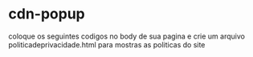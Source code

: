 # cdn-popup

coloque os seguintes codigos no body de sua pagina
e crie um arquivo politicadeprivacidade.html para mostras as politicas do site

<div id="includedContent"></div>
  <script src="https://cdn.jsdelivr.net/gh/jquery/jquery@3.2.1/dist/jquery.min.js"></script>
  <script src="https://cdn.jsdelivr.net/npm/js-cookie@3.0.1/dist/js.cookie.min.js"></script>
  <script src="https://cdn.jsdelivr.net/gh/Eriklebson/cdn-popup@v0.0.6/js/cdnpopup.js"></script>
